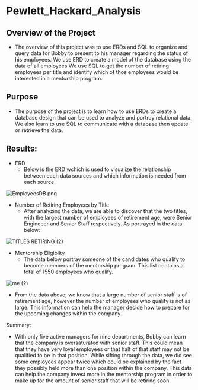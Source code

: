 
# Pewlett_Hackard_Analysis
## Overview of the Project
- The overview of this project was to use ERDs and SQL to organize and query data for Bobby to present to his manager regarding the status of his employees. We use ERD to create a model of the database using the data of all employees.We use SQL to get the number of retiring employees per title and identify which of thos employees would be interested in a mentorship program.

## Purpose 
- The purpose of the project is to learn how to use ERDs to create a database design that can be used to analyze and portray relational data. We also learn to use SQL to communicate with a database then update or retrieve the data. 

## Results:
- ERD 
  - Below is the ERD wchich is used to visualize the relationship between each data sources and which information is needed from each source.

![EmployeesDB png](https://user-images.githubusercontent.com/85714314/128980542-b1792b6b-64b5-4cdc-b35d-a29aa73af102.png)

- Number of Retiring Employees by Title
  - After analyzing the data, we are able to discover that the two titles, with the largest number of employees of retirement age, were Senior Engineeer and Senior Staff respectively. As portrayed in the data below:

![TITLES RETIRING (2)](https://user-images.githubusercontent.com/85714314/128981574-614e392d-f4f9-4679-8bcf-d8289900ec2c.png)


- Mentorship Eligibilty
  - The data below portray someone of the candidates who qualify to become members of the mentorship program. This list contains a total of 1550 employees who qualify.

![me (2)](https://user-images.githubusercontent.com/85714314/128982172-82fb6618-4ed0-46da-9ba4-81408303fbbb.png)


- From the data above, we know that a large number of senior staff is of retirement age, however the number of employees who qualify is not as large. This information can help the manager decide how to prepare for the upcoming changes within the company. 

Summary:
 - With only five active managers for nine departments, Bobby can learn that the company is oversaturated with senior staff. This could mean that they have very loyal employees or that half of that staff may not be qualified to be in that position. While sifting through the data, we did see some employees appear twice which could be explained by the fact they possibly held more than one position within the company. This data can help the company invest more in the mentorship program in order to make up for the amount of senior staff that will be retiring soon. 
